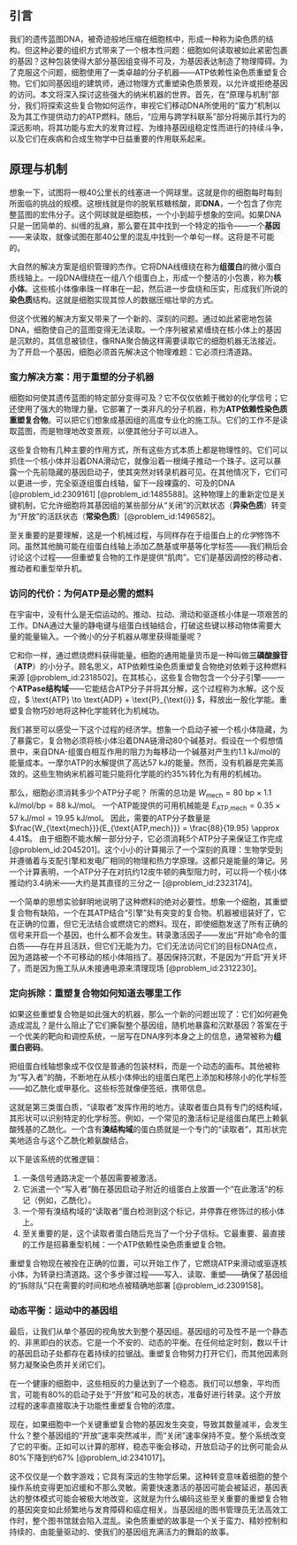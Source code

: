 ## 引言
我们的遗传蓝图DNA，被奇迹般地压缩在细胞核中，形成一种称为染色质的结构。但这种必要的组织方式带来了一个根本性问题：细胞如何读取被如此紧密包裹的基因？这种包装使得大部分基因组变得不可及，为基因表达制造了物理障碍。为了克服这个问题，细胞使用了一类卓越的分子机器——ATP依赖性染色质重塑复合物。它们如同基因组的建筑师，通过物理方式重塑染色质景观，以允许或拒绝基因的访问。本文将深入探讨这些强大的纳米机器的世界。首先，在“原理与机制”部分，我们将探索这些复合物如何运作，审视它们移动DNA所使用的“蛮力”机制以及为其工作提供动力的ATP燃料。随后，“应用与跨学科联系”部分将揭示其行为的深远影响，将其功能与宏大的发育过程、为维持基因组稳定性而进行的持续斗争，以及它们在疾病和合成生物学中日益重要的作用联系起来。

## 原理与机制

想象一下，试图将一根40公里长的线塞进一个网球里。这就是你的细胞每时每刻所面临的挑战的规模。这根线就是你的脱氧核糖核酸，即**DNA**，一个包含了你完整蓝图的宏伟分子。这个网球就是细胞核，一个小到超乎想象的空间。如果DNA只是一团简单的、纠缠的乱麻，那么要在其中找到一个特定的指令——一个**基因**——来读取，就像试图在那40公里的混乱中找到一个单句一样。这将是不可能的。

大自然的解决方案是组织管理的杰作。它将DNA线缠绕在称为**组蛋白**的微小蛋白质线轴上。一段DNA缠绕在一组八个组蛋白上，形成一个整洁的小包裹，称为**核小体**。这些核小体像串珠一样串在一起，然后进一步盘绕和压实，形成我们所说的**染色质**结构。这就是细胞实现其惊人的数据压缩壮举的方式。

但这个优雅的解决方案又带来了一个新的、深刻的问题。通过如此紧密地包装DNA，细胞使自己的蓝图变得无法读取。一个序列被紧紧缠绕在核小体上的基因是沉默的，其信息被锁住，像RNA聚合酶这样需要读取它的细胞机器无法接近。为了开启一个基因，细胞必须首先解决这个物理难题：它必须扫清道路。

### 蛮力解决方案：用于重塑的分子机器

细胞如何使其遗传蓝图的特定部分变得可及？它不仅仅依赖于微妙的化学信号；它还使用了强大的物理力量。它部署了一类非凡的分子机器，称为**ATP依赖性染色质重塑复合物**。可以把它们想象成基因组的高度专业化的施工队。它们的工作不是读取蓝图，而是物理地改变景观，以便其他分子可以进入。

这些复合物有几种主要的作用方式，所有这些方式本质上都是物理性的。它们可以抓住一个核小体并沿着DNA滑动它，就像沿着一根绳子推动一个珠子。这可以暴露一个先前隐藏的基因启动子，使其突然对转录机器可见。在其他情况下，它们可以更进一步，完全驱逐组蛋白线轴，留下一段裸露的、可及的DNA [@problem_id:2309161] [@problem_id:1485588]。这种物理上的重新定位是关键机制，它允许细胞将其基因组的某些部分从“关闭”的沉默状态（**异染色质**）转变为“开放”的活跃状态（**常染色质**）[@problem_id:1496582]。

至关重要的是要理解，这是一个机械过程，与同样存在于组蛋白上的*化学*修饰不同。虽然其他酶可能在组蛋白线轴上添加乙酰基或甲基等化学标签——我们稍后会讨论这个过程——但重塑复合物的工作是提供“肌肉”。它们是基因调控的移动者、推动者和重型举升机。

### 访问的代价：为何ATP是必需的燃料

在宇宙中，没有什么是无偿运动的。推动、拉动、滑动和驱逐核小体是一项艰苦的工作。DNA通过大量的静电键与组蛋白线轴结合，打破这些键以移动物体需要大量的能量输入。一个微小的分子机器从哪里获得能量呢？

它和你一样，通过燃烧燃料获得能量。细胞的通用能量货币是一种叫做**三磷酸腺苷**（**ATP**）的小分子。顾名思义，ATP依赖性染色质重塑复合物绝对依赖于这种燃料来源 [@problem_id:2318502]。在其核心，这些复合物包含一个分子引擎——一个**ATPase结构域**——它能结合ATP分子并将其分解，这个过程称为水解。这个反应，$ \text{ATP} \to \text{ADP} + \text{P}_{\text{i}} $，释放出一股化学能。重塑复合物巧妙地将这种化学能转化为机械功。

我们甚至可以感受一下这个过程的经济学。想象一个启动子被一个核小体隐藏，为了暴露它，复合物必须将核小体沿着DNA链滑动80个碱基对。假设在一个假想情景中，来自DNA-组蛋白相互作用的阻力为每移动一个碱基对产生约$1.1$ kJ/mol的能量成本。一摩尔ATP的水解提供了高达$57$ kJ的能量。然而，没有机器是完美高效的。这些生物纳米机器可能只能将化学能的约35%转化为有用的机械功。

那么，细胞必须消耗多少个ATP分子呢？
所需的总功是 $W_{\text{mech}} = 80 \text{ bp} \times 1.1 \text{ kJ/mol/bp} = 88 \text{ kJ/mol}$。
一个ATP能提供的可用机械能是 $E_{\text{ATP,mech}} = 0.35 \times 57 \text{ kJ/mol} = 19.95 \text{ kJ/mol}$。
因此，需要的ATP分子数量是 $\frac{W_{\text{mech}}}{E_{\text{ATP,mech}}} = \frac{88}{19.95} \approx 4.41$。
由于细胞不能水解一部分分子，它必须消耗5个ATP分子来保证工作完成 [@problem_id:2045201]。这个小小的计算揭示了一个深刻的真理：生物学受到并遵循着与支配引擎和发电厂相同的物理和热力学原理。这都只是能量的簿记。另一个计算表明，一个ATP分子在对抗约$12$皮牛顿的典型阻力时，可以将一个核小体推动约$3.4$纳米——大约是其直径的三分之一 [@problem_id:2323174]。

一个简单的思想实验鲜明地说明了这种燃料的绝对必要性。想象一个细胞，其重塑复合物有缺陷，一个在其ATP结合“引擎”处有突变的复合物。机器被组装好了，它在正确的位置，但它无法结合或燃烧它的燃料。现在，即使细胞发送了所有正确的信号来开启一个基因，也什么都不会发生。转录激活因子——发出“开始”命令的蛋白质——存在并且活跃，但它们无能为力。它们无法访问它们的目标DNA位点，因为道路被一个不可移动的核小体阻挡了。基因保持沉默，不是因为“开启”开关坏了，而是因为施工队从未接通电源来清理现场 [@problem_id:2312230]。

### 定向拆除：重塑复合物如何知道去哪里工作

如果这些重塑复合物是如此强大的机器，那么一个新的问题出现了：它们如何避免造成混乱？是什么阻止了它们撕裂整个基因组，随机地暴露和沉默基因？答案在于一个优美的靶向和调控系统，一层写在DNA序列本身之上的信息，通常被称为**组蛋白密码**。

把组蛋白线轴想象成不仅仅是普通的包装材料，而是一个动态的画布。其他被称为“写入者”的酶，不断地在从核小体伸出的组蛋白尾巴上添加和移除小的化学标签——如乙酰化或甲基化。这些标签就像便签纸，携带信息。

这就是第三类蛋白质，“读取者”发挥作用的地方。读取者蛋白具有专门的结构域，其形状可以识别特定的化学标签。例如，一个常见的激活标记是组蛋白尾巴上赖氨酸残基的乙酰化。一个含有**溴结构域**的蛋白质就是一个专门的“读取者”，其形状完美地适合与这个乙酰化赖氨酸结合。

以下是该系统的优雅逻辑：
1. 一条信号通路决定一个基因需要被激活。
2. 它派遣一个“写入者”酶在基因启动子附近的组蛋白上放置一个“在此激活”的标记（例如，乙酰化）。
3. 一个带有溴结构域的“读取者”蛋白检测到这个标记，并停靠在修饰过的核小体上。
4. 至关重要的是，这个读取者蛋白随后充当了一个分子信标。它最重要、最直接的工作是招募重型机械：一个ATP依赖性染色质重塑复合物。

重塑复合物现在被拴在正确的位置，可以开始工作了，它燃烧ATP来滑动或驱逐核小体，为转录扫清道路。这个多步骤过程——写入、读取、重塑——确保了基因组的“拆除队”只在需要的时间和地点被精确地部署 [@problem_id:2309158]。

### 动态平衡：运动中的基因组

最后，让我们从单个基因的视角放大到整个基因组。基因组的可及性不是一个静态的、非黑即白的状态。它是一个不安的、动态的平衡。在任何给定时刻，数以千计的基因启动子处都存在着持续的拉锯战。重塑复合物努力打开它们，而其他因素则努力凝聚染色质并关闭它们。

在一个健康的细胞中，这些相反的力量达到了一个稳态。我们可以想象，平均而言，可能有80%的启动子处于“开放”和可及的状态，准备好进行转录。这个开放过程的速率直接取决于功能性重塑复合物的浓度。

现在，如果细胞中一个关键重塑复合物的基因发生突变，导致其数量减半，会发生什么？整个基因组的“开放”速率突然减半，而“关闭”速率保持不变。整个系统改变了它的平衡。正如可以计算的那样，稳态平衡会移动，开放启动子的比例可能会从80%下降到约67% [@problem_id:2341017]。

这不仅仅是一个数字游戏；它具有深远的生物学后果。这种转变意味着细胞的整个操作系统变得更加迟缓和不那么灵敏。需要快速激活的基因可能会被延迟，基因表达的整体模式可能会被极大地改变。这就是为什么编码这些至关重要的重塑复合物的基因突变如此频繁地与发育障碍和癌症相关。当基因组的图书管理员无法高效工作时，整个图书馆就会陷入混乱。染色质重塑的故事是一个关于蛮力、精妙控制和持续的、由能量驱动的、使我们的基因组充满活力的舞蹈的故事。

